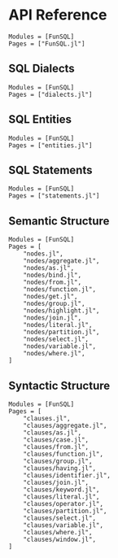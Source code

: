 # API Reference

```@autodocs
Modules = [FunSQL]
Pages = ["FunSQL.jl"]
```


## SQL Dialects

```@autodocs
Modules = [FunSQL]
Pages = ["dialects.jl"]
```

## SQL Entities

```@autodocs
Modules = [FunSQL]
Pages = ["entities.jl"]
```


## SQL Statements

```@autodocs
Modules = [FunSQL]
Pages = ["statements.jl"]
```


## Semantic Structure

```@autodocs
Modules = [FunSQL]
Pages = [
    "nodes.jl",
    "nodes/aggregate.jl",
    "nodes/as.jl",
    "nodes/bind.jl",
    "nodes/from.jl",
    "nodes/function.jl",
    "nodes/get.jl",
    "nodes/group.jl",
    "nodes/highlight.jl",
    "nodes/join.jl",
    "nodes/literal.jl",
    "nodes/partition.jl",
    "nodes/select.jl",
    "nodes/variable.jl",
    "nodes/where.jl",
]
```


## Syntactic Structure

```@autodocs
Modules = [FunSQL]
Pages = [
    "clauses.jl",
    "clauses/aggregate.jl",
    "clauses/as.jl",
    "clauses/case.jl",
    "clauses/from.jl",
    "clauses/function.jl",
    "clauses/group.jl",
    "clauses/having.jl",
    "clauses/identifier.jl",
    "clauses/join.jl",
    "clauses/keyword.jl",
    "clauses/literal.jl",
    "clauses/operator.jl",
    "clauses/partition.jl",
    "clauses/select.jl",
    "clauses/variable.jl",
    "clauses/where.jl",
    "clauses/window.jl",
]
```

